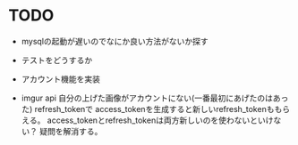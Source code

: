 # TODO
- mysqlの起動が遅いのでなにか良い方法がないか探す
- テストをどうするか
- アカウント機能を実装

- imgur api
自分の上げた画像がアカウントにない(一番最初にあげたのはあった)
refresh_tokenで access_tokenを生成すると新しいrefresh_tokenももらえる。
access_tokenとrefresh_tokenは両方新しいのを使わないといけない？
疑問を解消する。

